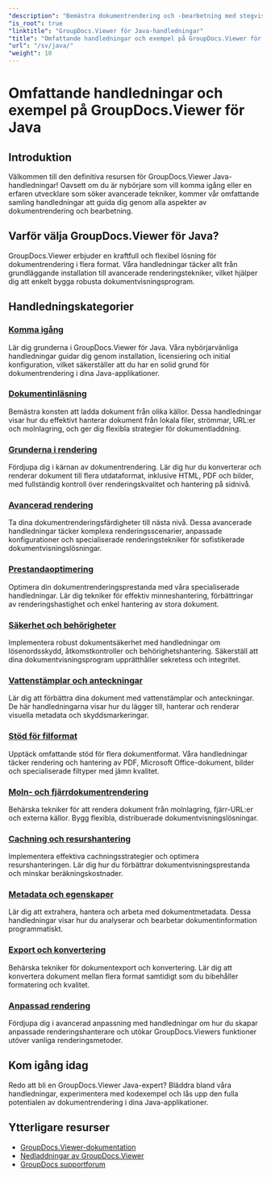 ```yaml
---
"description": "Bemästra dokumentrendering och -bearbetning med stegvisa GroupDocs.Viewer Java-handledningar. Lär dig tekniker för effektiv dokumentvisning i flera format."
"is_root": true
"linktitle": "GroupDocs.Viewer för Java-handledningar"
"title": "Omfattande handledningar och exempel på GroupDocs.Viewer för Java"
"url": "/sv/java/"
"weight": 10
---
```


# Omfattande handledningar och exempel på GroupDocs.Viewer för Java

## Introduktion
Välkommen till den definitiva resursen för GroupDocs.Viewer Java-handledningar! Oavsett om du är nybörjare som vill komma igång eller en erfaren utvecklare som söker avancerade tekniker, kommer vår omfattande samling handledningar att guida dig genom alla aspekter av dokumentrendering och bearbetning.

## Varför välja GroupDocs.Viewer för Java?
GroupDocs.Viewer erbjuder en kraftfull och flexibel lösning för dokumentrendering i flera format. Våra handledningar täcker allt från grundläggande installation till avancerade renderingstekniker, vilket hjälper dig att enkelt bygga robusta dokumentvisningsprogram.

## Handledningskategorier

### [Komma igång](./getting-started/)
Lär dig grunderna i GroupDocs.Viewer för Java. Våra nybörjarvänliga handledningar guidar dig genom installation, licensiering och initial konfiguration, vilket säkerställer att du har en solid grund för dokumentrendering i dina Java-applikationer.

### [Dokumentinläsning](./document-loading/)
Bemästra konsten att ladda dokument från olika källor. Dessa handledningar visar hur du effektivt hanterar dokument från lokala filer, strömmar, URL:er och molnlagring, och ger dig flexibla strategier för dokumentladdning.

### [Grunderna i rendering](./rendering-basics/)
Fördjupa dig i kärnan av dokumentrendering. Lär dig hur du konverterar och renderar dokument till flera utdataformat, inklusive HTML, PDF och bilder, med fullständig kontroll över renderingskvalitet och hantering på sidnivå.

### [Avancerad rendering](./advanced-rendering/)
Ta dina dokumentrenderingsfärdigheter till nästa nivå. Dessa avancerade handledningar täcker komplexa renderingsscenarier, anpassade konfigurationer och specialiserade renderingstekniker för sofistikerade dokumentvisningslösningar.

### [Prestandaoptimering](./performance-optimization/)
Optimera din dokumentrenderingsprestanda med våra specialiserade handledningar. Lär dig tekniker för effektiv minneshantering, förbättringar av renderingshastighet och enkel hantering av stora dokument.

### [Säkerhet och behörigheter](./security-permissions/)
Implementera robust dokumentsäkerhet med handledningar om lösenordsskydd, åtkomstkontroller och behörighetshantering. Säkerställ att dina dokumentvisningsprogram upprätthåller sekretess och integritet.

### [Vattenstämplar och anteckningar](./watermarks-annotations/)
Lär dig att förbättra dina dokument med vattenstämplar och anteckningar. De här handledningarna visar hur du lägger till, hanterar och renderar visuella metadata och skyddsmarkeringar.

### [Stöd för filformat](./file-formats-support/)
Upptäck omfattande stöd för flera dokumentformat. Våra handledningar täcker rendering och hantering av PDF, Microsoft Office-dokument, bilder och specialiserade filtyper med jämn kvalitet.

### [Moln- och fjärrdokumentrendering](./cloud-remote-document-rendering/)
Behärska tekniker för att rendera dokument från molnlagring, fjärr-URL:er och externa källor. Bygg flexibla, distribuerade dokumentvisningslösningar.

### [Cachning och resurshantering](./caching-resource-management/)
Implementera effektiva cachningsstrategier och optimera resurshanteringen. Lär dig hur du förbättrar dokumentvisningsprestanda och minskar beräkningskostnader.

### [Metadata och egenskaper](./metadata-properties/)
Lär dig att extrahera, hantera och arbeta med dokumentmetadata. Dessa handledningar visar hur du analyserar och bearbetar dokumentinformation programmatiskt.

### [Export och konvertering](./export-conversion/)
Behärska tekniker för dokumentexport och konvertering. Lär dig att konvertera dokument mellan flera format samtidigt som du bibehåller formatering och kvalitet.

### [Anpassad rendering](./custom-rendering/)
Fördjupa dig i avancerad anpassning med handledningar om hur du skapar anpassade renderingshanterare och utökar GroupDocs.Viewers funktioner utöver vanliga renderingsmetoder.

## Kom igång idag
Redo att bli en GroupDocs.Viewer Java-expert? Bläddra bland våra handledningar, experimentera med kodexempel och lås upp den fulla potentialen av dokumentrendering i dina Java-applikationer.

## Ytterligare resurser
- [GroupDocs.Viewer-dokumentation](https://reference.groupdocs.com/viewer/java/)
- [Nedladdningar av GroupDocs.Viewer](https://downloads.groupdocs.com/viewer/java)
- [GroupDocs supportforum](https://forum.groupdocs.com/c/viewer/)